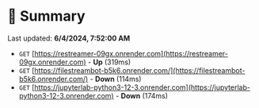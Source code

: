 # 📖 Summary
Last updated: **6/4/2024, 7:52:00 AM**

- `GET` [https://restreamer-09gx.onrender.com](https://restreamer-09gx.onrender.com) - **Up** (319ms)
- `GET` [https://filestreambot-b5k6.onrender.com/](https://filestreambot-b5k6.onrender.com/) - **Down** (114ms)
- `GET` [https://jupyterlab-python3-12-3.onrender.com](https://jupyterlab-python3-12-3.onrender.com) - **Down** (174ms)
